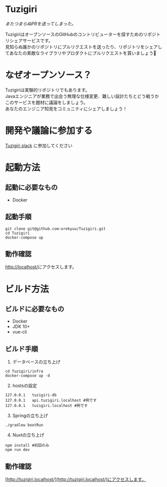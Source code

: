 # Tuzigiri
*またつまらぬPRを送ってしまった。*

TuzigiriはオープンソースのGitHubのコントリビューターを探すためのリポジトリシェアサービスです。  
見知らぬ誰かのリポジトリにプルリクエストを送ったり、リポジトリをシェアしてあなたの素敵なライブラリやプロダクトにプルリクエストを貰いましょう🎉

# なぜオープンソース？
Tuzigiriは実験的リポジトリでもあります。  
Javaエンジニアが業務で出会う無理な仕様変更、難しい設計たちとどう戦うかこのサービスを題材に議論をしましょう。  
あなたのエンジニア知見をコミュニティにシェアしましょう！

# 開発や議論に参加する

[Tuzigiri slack](https://join.slack.com/t/tuzigiri/shared_invite/enQtNDM2MTcyNzE2MzIzLWMwM2I1YmNjMzE0ODc4ZGJjY2FmY2MyOTA4NWE3NjdhNzk4YzI5OGFkNmM5ZGViODI1YmE3ZWExNTEyN2RjNDI) に参加してください

# 起動方法

## 起動に必要なもの

- Docker

## 起動手順

```
git clone git@github.com:orekyuu/Tuzigiri.git
cd Tuzigiri
docker-compose up
```

## 動作確認

[http://localhost/](http://localhost/)にアクセスします。

# ビルド方法

## ビルドに必要なもの

- Docker
- JDK 10+
- vue-cli

## ビルド手順

1. データベースの立ち上げ
```
cd Tuzigiri/infra
docker-compose up -d
```

2. hostsの設定

```
127.0.0.1   tuzigiri-db
127.0.0.1   api.tuzigiri.localhost #例です
127.0.0.1   tuzigiri.localhost #例です
```

3. Springの立ち上げ

```
./gradlew bootRun
```

4. Nuxtの立ち上げ

```
npm install #初回のみ
npm run dev
```

## 動作確認

[http://tuzigiri.localhost/](http://tuzigiri.localhost/)にアクセスします。

